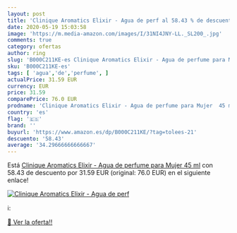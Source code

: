 ```yaml
---
layout: post
title: 'Clinique Aromatics Elixir - Agua de perf al 58.43 % de descuento'
date: 2020-05-19 15:03:58
image: 'https://m.media-amazon.com/images/I/31NI4JNY-LL._SL200_.jpg'
comments: true
category: ofertas
author: ring
slug: 'B000C211KE-es Clinique Aromatics Elixir - Agua de perfume para Mujer 45 ml'
sku: 'B000C211KE-es'
tags: [ 'agua','de','perfume', ]
actualPrice: 31.59 EUR
currency: EUR
price: 31.59
comparePrice: 76.0 EUR
prodname: 'Clinique Aromatics Elixir - Agua de perfume para Mujer  45 ml'
country: 'es'
flag: '🇪🇸'
brand: ''
buyurl: 'https://www.amazon.es/dp/B000C211KE/?tag=tolees-21'
descuento: '58.43'
average: '34.29666666666667'
---
```


Está [Clinique Aromatics Elixir - Agua de perfume para Mujer  45 ml](https://www.amazon.es/dp/B000C211KE/?tag=tolees-21) con 58.43 de descuento por 31.59 EUR (original: 76.0 EUR) en el siguiente enlace!

[![Clinique Aromatics Elixir - Agua de perf](https://m.media-amazon.com/images/I/31NI4JNY-LL._SL200_.jpg)](https://www.amazon.es/dp/B000C211KE/?tag=tolees-21)

ℹ️:


[🛒 Ver la oferta!!](https://www.amazon.es/dp/B000C211KE/?tag=tolees-21)
